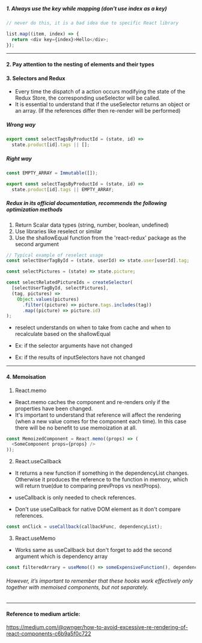 ##### 1. Always use the key while mapping (don't use index as a key)

```js
// never do this, it is a bad idea due to specific React library

list.map((item, index) => {
  return <div key={index}>Hello</div>;
});
```

---

#### 2. Pay attention to the nesting of elements and their types

#### 3. Selectors and Redux

- Every time the dispatch of a action occurs modifying the state of the Redux Store, the corresponding useSelector will be called.
- It is essential to understand that if the useSelector returns an object or an array. (If the references differ then re-render will be performed)

##### Wrong way

```js
export const selectTagsByProductId = (state, id) =>
  state.product[id].tags || [];
```

##### Right way

```js
const EMPTY_ARRAY = Immutable([]);

export const selectTagsByProductId = (state, id) =>
  state.product[id].tags || EMPTY_ARRAY;
```

##### Redux in its official documentation, recommends the following optimization methods

1. Return Scalar data types (string, number, boolean, undefined)
2. Use libraries like reselect or similar
3. Use the shallowEqual function from the 'react-redux' package as the second argument

```js
// Typical example of reselect usage
const selectUserTagById = (state, userId) => state.user[userId].tag;

const selectPictures = (state) => state.picture;

const selectRelatedPictureIds = createSelector(
  [selectUserTagById, selectPictures],
  (tag, pictures) =>
    Object.values(pictures)
      .filter((picture) => picture.tags.includes(tag))
      .map((picture) => picture.id)
);
```

- reselect understands on when to take from cache and when to recalculate based on the shallowEqual

- Ex: if the selector arguments have not changed
- Ex: if the results of inputSelectors have not changed

---

#### 4. Memoisation

1. React.memo

- React.memo caches the component and re-renders only if the properties have been changed.
- It's important to understand that reference will affect the rendering (when a new value comes for the component each time). In this case there will be no benefit to use memoization at all.

```js
const MemoizedComponent = React.memo((props) => (
  <SomeComponent props={props} />
));
```

2. React.useCallback

- It returns a new function if something in the dependencyList changes. Otherwise it produces the reference to the function in memory, which will return true(due to comparing prevProps vs nextProps).

- useCallback is only needed to check references.
- Don't use useCallback for native DOM element as it don't compare references.

```js
const onClick = useCallback(callbackFunc, dependencyList);
```

3. React.useMemo

- Works same as useCallback but don't forget to add the second argument which is dependency array

```js
const filteredArrary = useMemo(() => someExpensiveFunction(), dependencyList);
```

###### However, it’s important to remember that these hooks work effectively only together with memoised components, but not separately.

---

#### Reference to medium article:

https://medium.com/@ownger/how-to-avoid-excessive-re-rendering-of-react-components-c6b9a5f0c722
